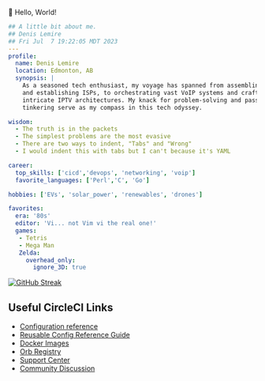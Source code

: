 👋 Hello, World!

```yaml
## A little bit about me.
## Denis Lemire
## Fri Jul  7 19:22:05 MDT 2023
---
profile:
  name: Denis Lemire
  location: Edmonton, AB
  synopsis: |
    As a seasoned tech enthusiast, my voyage has spanned from assembling PCs
    and establishing ISPs, to orchestrating vast VoIP systems and crafting 
    intricate IPTV architectures. My knack for problem-solving and passion for 
    tinkering serve as my compass in this tech odyssey.

wisdom: 
  - The truth is in the packets
  - The simplest problems are the most evasive
  - There are two ways to indent, "Tabs" and "Wrong"
  - I would indent this with tabs but I can't because it's YAML

career: 
  top_skills: ['cicd','devops', 'networking', 'voip']
  favorite_languages: ['Perl','C', 'Go']

hobbies: ['EVs', 'solar_power', 'renewables', 'drones']

favorites: 
  era: '80s'
  editor: 'Vi... not Vim vi the real one!'
  games:
   - Tetris
   - Mega Man
   Zelda:
     overhead_only:
       ignore_3D: true
```

[![GitHub Streak](http://github-readme-streak-stats.herokuapp.com?user=denislemire&theme=transparent&hide_border=true&date_format=j%20M%5B%20Y%5D&exclude_days=Sun%2CSat)](https://git.io/streak-stats)

## Useful CircleCI Links

* [Configuration reference](https://circleci.com/docs/configuration-reference/)
* [Reusable Config Reference Guide](https://circleci.com/docs/reusing-config/)
* [Docker Images](https://circleci.com/developer/images)
* [Orb Registry](https://circleci.com/developer/orbs)
* [Support Center](https://support.circleci.com)
* [Community Discussion](https://discuss.circleci.com/)
